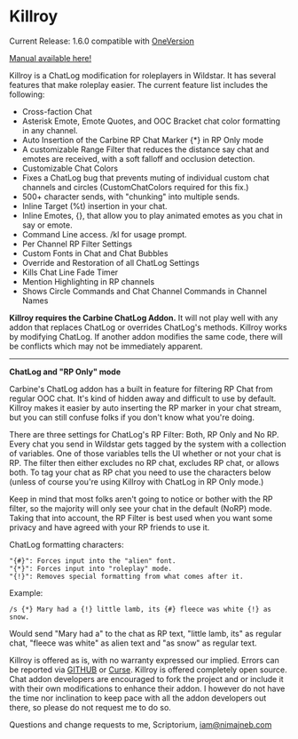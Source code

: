 Killroy
=======

Current Release: 1.6.0 
compatible with [OneVersion](http://www.curse.com/ws-addons/wildstar/231062-oneversion)

[Manual available here!](http://www.wildstar-roleplay.com/forum/m/11410152/viewthread/16453255-documentation-killroy-manual/page/1)

Killroy is a ChatLog modification for roleplayers in Wildstar. It has several features that make roleplay easier. The current feature list includes the following:

* Cross-faction Chat
* Asterisk Emote, Emote Quotes, and OOC Bracket chat color formatting in any channel.
* Auto Insertion of the Carbine RP Chat Marker {*} in RP Only mode
* A customizable Range Filter that reduces the distance say chat and emotes are received, with a soft falloff and occlusion detection.
* Customizable Chat Colors
* Fixes a ChatLog  bug that prevents muting of individual custom chat channels and circles (CustomChatColors required for this fix.)
* 500+ character sends, with "chunking" into multiple sends.
* Inline Target (%t) insertion in your chat.
* Inline Emotes, {<youremote>}, that allow you to play animated emotes as you chat in say or emote.
* Command Line access. /kl for usage prompt.
* Per Channel RP Filter Settings
* Custom Fonts in Chat and Chat Bubbles
* Override and Restoration of all ChatLog Settings
* Kills Chat Line Fade Timer
* Mention Highlighting in RP channels
* Shows Circle Commands and Chat Channel Commands in Channel Names

**Killroy requires the Carbine ChatLog Addon.** It will not play well with any addon that replaces ChatLog or overrides ChatLog's methods. Killroy works by modifying ChatLog. If another addon modifies the same code, there will be conflicts which may not be immediately apparent.

---

**ChatLog and "RP Only" mode**

Carbine's ChatLog addon has a built in feature for filtering RP Chat from regular OOC chat. It's kind of hidden away and difficult to use by default. Killroy makes it easier by auto inserting the RP marker in your chat stream, but you can still confuse folks if you don't know what you're doing.

There are three settings for ChatLog's RP Filter: Both, RP Only and No RP. Every chat you send in Wildstar gets tagged by the system with a collection of variables. One of those variables tells the UI whether or not your chat is RP. The filter then either excludes no RP chat, excludes RP chat, or allows both. To tag your chat as RP chat you need to use the characters below (unless of course you're using Killroy with ChatLog in RP Only mode.)

Keep in mind that most folks aren't going to notice or bother with the RP filter, so the majority will only see your chat in the default (NoRP) mode. Taking that into account, the RP Filter is best used when you want some privacy and have agreed with your RP friends to use it.

ChatLog formatting characters:

```
"{#}": Forces input into the "alien" font.  
"{*}": Forces input into "roleplay" mode.  
"{!}": Removes special formatting from what comes after it.
```

Example:

```
/s {*} Mary had a {!} little lamb, its {#} fleece was white {!} as snow.
```

Would send "Mary had a" to the chat as RP text, "little lamb, its" as regular chat, "fleece was white" as alien text and "as snow" as regular text.



Killroy is offered as is, with no warranty expressed our implied. Errors can be reported via [GITHUB](http://github.com/baslack/Killroy/) or [Curse](http://www.curse.com/ws-addons/wildstar/220130-scchatlog). Killroy is offered completely open source. Chat addon developers are encouraged to fork the project and or include it with their own modifications to enhance their addon. I however do not have the time nor inclination to keep pace with all the addon developers out there, so please do not request me to do so.

Questions and change requests to me, Scriptorium, [iam@nimajneb.com](mailto:iam@nimajneb.com)
